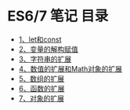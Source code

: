 # ES6/7 笔记 目录
- [1、let和const](./1、let和const/let和const.md)
- [2、变量的解构赋值](./2、变量的解构赋值/变量的解构赋值.md)
- [3、字符串的扩展](./3、字符串的扩展/3、字符串的扩展.md)
- [4、数值的扩展和Math对象的扩展](./4、数值的扩展和Math对象的扩展/4、数值的扩展和Math对象的扩展.md)
- [5、数组的扩展]()
- [6、函数的扩展]()
- [7、对象的扩展]()
